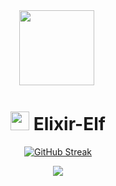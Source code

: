 <div id="header" align="center">
  <img src="https://i.ibb.co/L6bxK5Z/mcdonalds-removebg-preview.png" width="120"/>

  <img src="https://komarev.com/ghpvc/?username=Elixir-Elf&style=flat-square)" alt=""/>
  <h1>
  <img src="" width="30px"/>
  Elixir-Elf
</h1>   
<img src=""

<a href="https://git.io/streak-stats"><img src="https://streak-stats.demolab.com?user=Elixir-Elf&theme=dark&hide_border=true" alt="GitHub Streak" /></a>

<a href="(https://github.com/anuraghazra/github-readme-stats"><img src="https://github-readme-stats.vercel.app/api/top-langs/?username=Elixir-Elf&layout=compact&theme=dark&hide_border=true">
</div>

